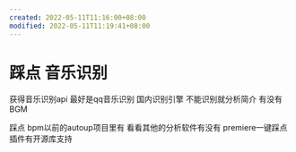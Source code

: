 ```yaml
---
created: 2022-05-11T11:16:00+08:00
modified: 2022-05-11T11:19:41+08:00
---
```


# 踩点 音乐识别

获得音乐识别api 最好是qq音乐识别 国内识别引擎
不能识别就分析简介 有没有BGM

踩点 bpm以前的autoup项目里有 看看其他的分析软件有没有 premiere一键踩点插件有开源库支持
